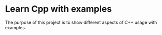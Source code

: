 # Learn Cpp with examples
The purpose of this project is to show different aspects of C++ usage with examples.